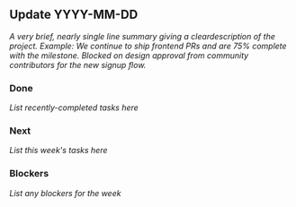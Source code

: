 ## Update YYYY-MM-DD

_A very brief, nearly single line summary giving a cleardescription of the
project. Example: We continue to ship frontend PRs and are 75% complete with the
milestone. Blocked on design approval from community contributors for the new
signup flow._

### Done

_List recently-completed tasks here_

### Next

_List this week's tasks here_

### Blockers

_List any blockers for the week_
